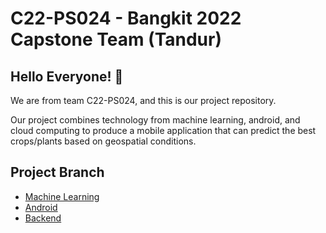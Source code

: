 # C22-PS024 - Bangkit 2022 Capstone Team (Tandur)

## Hello Everyone! :wave:

We are from team C22-PS024, and this is our project repository.

Our project combines technology from machine learning, android, and cloud computing to produce a mobile application that can predict the best crops/plants based on geospatial conditions.

## Project Branch
- [Machine Learning](https://github.com/Tandur-Team/tandur-ml) 
- [Android](https://github.com/Tandur-Team/tandur-android)
- [Backend](https://github.com/Tandur-Team/tandur-ml)
